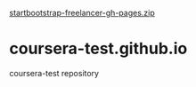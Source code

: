 [startbootstrap-freelancer-gh-pages.zip](https://github.com/chayma777/coursera-test.github.io/files/9984226/startbootstrap-freelancer-gh-pages.zip)
# coursera-test.github.io
coursera-test repository
